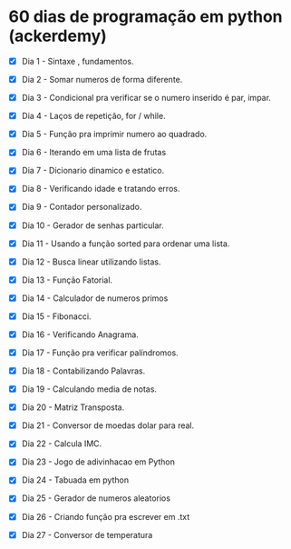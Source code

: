 # 60 dias de programação em python (ackerdemy)
 - [x] Dia 1 - Sintaxe , fundamentos.
 - [x] Dia 2 - Somar numeros de forma diferente.
 - [x] Dia 3 - Condicional pra verificar se o numero inserido é par, impar.
 - [x] Dia 4 - Laços de repetição, for / while.
 - [x] Dia 5 - Função pra imprimir numero ao quadrado.
 - [x] Dia 6 - Iterando em uma lista de frutas
 - [x] Dia 7 - Dicionario dinamico e estatico.
 - [x] Dia 8 - Verificando idade e tratando erros.
 - [x] Dia 9 - Contador personalizado.
 - [x] Dia 10 - Gerador de senhas particular.
 - [x] Dia 11 - Usando a função sorted para ordenar uma lista.
 - [x] Dia 12 - Busca linear utilizando listas.
 - [x] Dia 13 - Função Fatorial.
 - [x] Dia 14 - Calculador de numeros primos
 - [x] Dia 15 - Fibonacci.
 - [x] Dia 16 - Verificando Anagrama.
 - [x] Dia 17 - Função pra verificar palíndromos.
 - [x] Dia 18 - Contabilizando Palavras.
 - [x] Dia 19 - Calculando media de notas.
 - [x] Dia 20 - Matriz Transposta.
 - [x] Dia 21 - Conversor de moedas dolar para real.
 - [x] Dia 22 - Calcula IMC.
 - [x] Dia 23 - Jogo de adivinhacao em Python   
 - [x] Dia 24 - Tabuada em python
 - [x] Dia 25 - Gerador de numeros aleatorios
 - [x] Dia 26 - Criando função pra escrever em .txt
 - [x] Dia 27 - Conversor de temperatura
 
  




